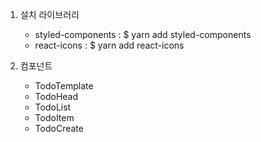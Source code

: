 1. 설치 라이브러리
	- styled-components : $ yarn add styled-components
	- react-icons : $ yarn add react-icons
	
2. 컴포넌트
	- TodoTemplate
	- TodoHead
	- TodoList
	- TodoItem
	- TodoCreate
	